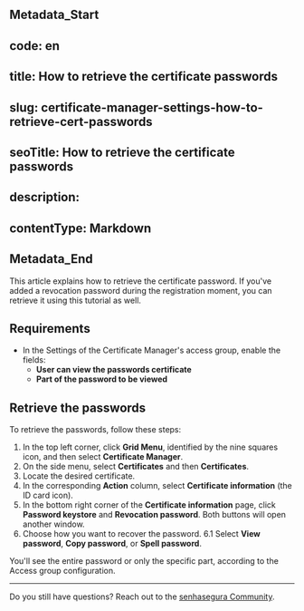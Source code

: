## Metadata_Start 
## code: en
## title: How to retrieve the certificate passwords 
## slug: certificate-manager-settings-how-to-retrieve-cert-passwords 
## seoTitle: How to retrieve the certificate passwords 
## description:  
## contentType: Markdown 
## Metadata_End
This article explains how to retrieve the certificate password. If you've added a revocation password during the registration moment, you can retrieve it using this tutorial as well.

## Requirements

* In the Settings of the Certificate Manager's access group, enable the fields:
    * **User can view the passwords certificate**
    * **Part of the password to be viewed**

## Retrieve the passwords
To retrieve the passwords, follow these steps:

1. In the top left corner, click **Grid Menu**, identified by the nine squares icon, and then select **Certificate Manager**.
2. On the side menu, select **Certificates** and then **Certificates**.
3. Locate the desired certificate.
4. In the corresponding **Action** column, select **Certificate information** (the ID card icon).
5. In the bottom right corner of the **Certificate information** page, click **Password keystore** and **Revocation password**. Both buttons will open another window.
6. Choose how you want to recover the password. 
6.1 Select **View password**, **Copy password**, or **Spell password**.

You'll see the entire password or only the specific part, according to the Access group configuration.
***
Do you still have questions? Reach out to the [senhasegura Community](https://community.senhasegura.io/).
